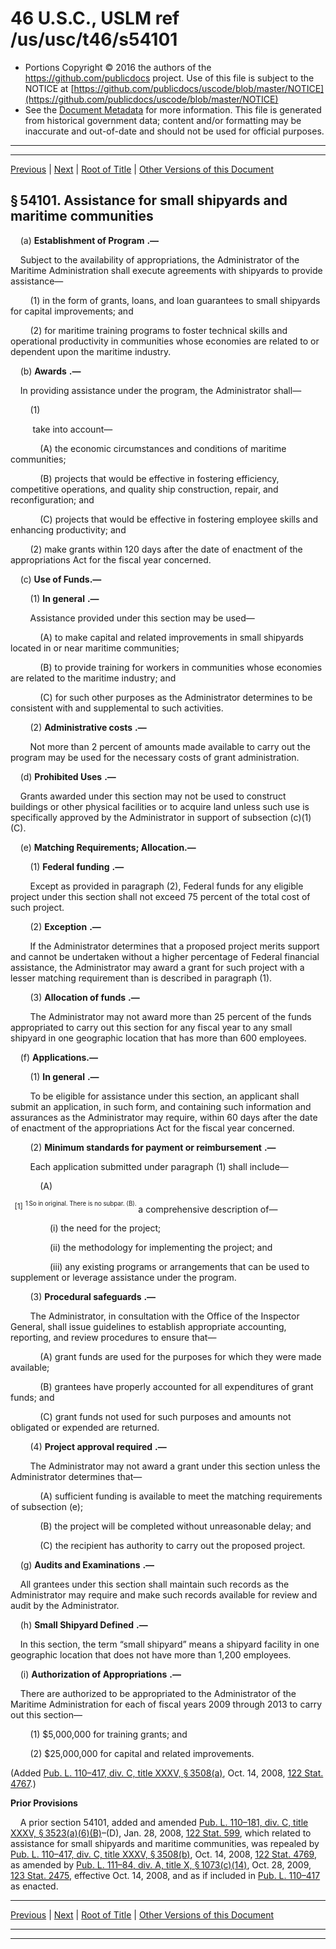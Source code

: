 ---
---

# 46 U.S.C., USLM ref /us/usc/t46/s54101

* Portions Copyright © 2016 the authors of the https://github.com/publicdocs project.
  Use of this file is subject to the NOTICE at [https://github.com/publicdocs/uscode/blob/master/NOTICE](https://github.com/publicdocs/uscode/blob/master/NOTICE)
* See the [Document Metadata](././../../../../../..//README.md) for more information.
  This file is generated from historical government data; content and/or formatting may be inaccurate and out-of-date and should not be used for official purposes.

----------
----------

[Previous](./../../../../../..//us/usc/t46/stV/ptC/ch541/m__us_usc_t46_stV_ptC_ch541.md) | [Next](./../../../../../..//us/usc/t46/stV/ptD/m__us_usc_t46_stV_ptD.md) | [Root of Title](./../../../../../../) | [Other Versions of this Document](https://publicdocs.github.io/go/links?ns=uslm&ref=%2Fus%2Fusc%2Ft46%2Fs54101)

## § 54101. Assistance for small shipyards and maritime communities

    (a)  __Establishment of Program__  __.—__ 

    Subject to the availability of appropriations, the Administrator of the Maritime Administration shall execute agreements with shipyards to provide assistance—

        (1) in the form of grants, loans, and loan guarantees to small shipyards for capital improvements; and

        (2) for maritime training programs to foster technical skills and operational productivity in communities whose economies are related to or dependent upon the maritime industry.

    (b)  __Awards__  __.—__ 

    In providing assistance under the program, the Administrator shall—

        (1)

         take into account—

            (A) the economic circumstances and conditions of maritime communities;

            (B) projects that would be effective in fostering efficiency, competitive operations, and quality ship construction, repair, and reconfiguration; and

            (C) projects that would be effective in fostering employee skills and enhancing productivity; and

        (2) make grants within 120 days after the date of enactment of the appropriations Act for the fiscal year concerned.

    (c) __Use of Funds.—__ 

        (1)  __In general__  __.—__ 

        Assistance provided under this section may be used—

            (A) to make capital and related improvements in small shipyards located in or near maritime communities;

            (B) to provide training for workers in communities whose economies are related to the maritime industry; and

            (C) for such other purposes as the Administrator determines to be consistent with and supplemental to such activities.

        (2)  __Administrative costs__  __.—__ 

        Not more than 2 percent of amounts made available to carry out the program may be used for the necessary costs of grant administration.

    (d)  __Prohibited Uses__  __.—__ 

    Grants awarded under this section may not be used to construct buildings or other physical facilities or to acquire land unless such use is specifically approved by the Administrator in support of subsection (c)(1)(C).

    (e) __Matching Requirements; Allocation.—__ 

        (1)  __Federal funding__  __.—__ 

        Except as provided in paragraph (2), Federal funds for any eligible project under this section shall not exceed 75 percent of the total cost of such project.

        (2)  __Exception__  __.—__ 

        If the Administrator determines that a proposed project merits support and cannot be undertaken without a higher percentage of Federal financial assistance, the Administrator may award a grant for such project with a lesser matching requirement than is described in paragraph (1).

        (3)  __Allocation of funds__  __.—__ 

        The Administrator may not award more than 25 percent of the funds appropriated to carry out this section for any fiscal year to any small shipyard in one geographic location that has more than 600 employees.

    (f) __Applications.—__ 

        (1)  __In general__  __.—__ 

        To be eligible for assistance under this section, an applicant shall submit an application, in such form, and containing such information and assurances as the Administrator may require, within 60 days after the date of enactment of the appropriations Act for the fiscal year concerned.

        (2)  __Minimum standards for payment or reimbursement__  __.—__ 

        Each application submitted under paragraph (1) shall include—

            (A)

  <sup>\[1\]</sup>  <sup><sup> 1 So in original. There is no subpar. (B). </sup></sup>  a comprehensive description of—

                (i) the need for the project;

                (ii) the methodology for implementing the project; and

                (iii) any existing programs or arrangements that can be used to supplement or leverage assistance under the program.

        (3)  __Procedural safeguards__  __.—__ 

        The Administrator, in consultation with the Office of the Inspector General, shall issue guidelines to establish appropriate accounting, reporting, and review procedures to ensure that—

            (A) grant funds are used for the purposes for which they were made available;

            (B) grantees have properly accounted for all expenditures of grant funds; and

            (C) grant funds not used for such purposes and amounts not obligated or expended are returned.

        (4)  __Project approval required__  __.—__ 

        The Administrator may not award a grant under this section unless the Administrator determines that—

            (A) sufficient funding is available to meet the matching requirements of subsection (e);

            (B) the project will be completed without unreasonable delay; and

            (C) the recipient has authority to carry out the proposed project.

    (g)  __Audits and Examinations__  __.—__ 

    All grantees under this section shall maintain such records as the Administrator may require and make such records available for review and audit by the Administrator.

    (h)  __Small Shipyard Defined__  __.—__ 

    In this section, the term “small shipyard” means a shipyard facility in one geographic location that does not have more than 1,200 employees.

    (i)  __Authorization of Appropriations__  __.—__ 

    There are authorized to be appropriated to the Administrator of the Maritime Administration for each of fiscal years 2009 through 2013 to carry out this section—

        (1) $5,000,000 for training grants; and

        (2) $25,000,000 for capital and related improvements.

(Added [Pub. L. 110–417, div. C, title XXXV, § 3508(a)][/us/pl/110/417/s3508/a], Oct. 14, 2008, [122 Stat. 4767][/us/stat/122/4767].)

 __Prior Provisions__ 

    A prior section 54101, added and amended [Pub. L. 110–181, div. C, title XXXV, § 3523(a)(6)(B)][/us/pl/110/181/s3523/a/6/B]–(D), Jan. 28, 2008, [122 Stat. 599][/us/stat/122/599], which related to assistance for small shipyards and maritime communities, was repealed by [Pub. L. 110–417, div. C, title XXXV, § 3508(b)][/us/pl/110/417/s3508/b], Oct. 14, 2008, [122 Stat. 4769][/us/stat/122/4769], as amended by [Pub. L. 111–84, div. A, title X, § 1073(c)(14)][/us/pl/111/84/s1073/c/14], Oct. 28, 2009, [123 Stat. 2475][/us/stat/123/2475], effective Oct. 14, 2008, and as if included in [Pub. L. 110–417][/us/pl/110/417] as enacted.

----------

[Previous](./../../../../../..//us/usc/t46/stV/ptC/ch541/m__us_usc_t46_stV_ptC_ch541.md) | [Next](./../../../../../..//us/usc/t46/stV/ptD/m__us_usc_t46_stV_ptD.md) | [Root of Title](./../../../../../../) | [Other Versions of this Document](https://publicdocs.github.io/go/links?ns=uslm&ref=%2Fus%2Fusc%2Ft46%2Fs54101)

----------
----------

[/us/pl/110/417/s3508/a]: https://publicdocs.github.io/go/links?ns=uslm&ref=%2Fus%2Fpl%2F110%2F417%2Fs3508%2Fa
[/us/stat/122/4767]: https://publicdocs.github.io/go/links?ns=uslm&ref=%2Fus%2Fstat%2F122%2F4767
[/us/pl/110/181/s3523/a/6/B]: https://publicdocs.github.io/go/links?ns=uslm&ref=%2Fus%2Fpl%2F110%2F181%2Fs3523%2Fa%2F6%2FB
[/us/stat/122/599]: https://publicdocs.github.io/go/links?ns=uslm&ref=%2Fus%2Fstat%2F122%2F599
[/us/pl/110/417/s3508/b]: https://publicdocs.github.io/go/links?ns=uslm&ref=%2Fus%2Fpl%2F110%2F417%2Fs3508%2Fb
[/us/stat/122/4769]: https://publicdocs.github.io/go/links?ns=uslm&ref=%2Fus%2Fstat%2F122%2F4769
[/us/pl/111/84/s1073/c/14]: https://publicdocs.github.io/go/links?ns=uslm&ref=%2Fus%2Fpl%2F111%2F84%2Fs1073%2Fc%2F14
[/us/stat/123/2475]: https://publicdocs.github.io/go/links?ns=uslm&ref=%2Fus%2Fstat%2F123%2F2475
[/us/pl/110/417]: https://publicdocs.github.io/go/links?ns=uslm&ref=%2Fus%2Fpl%2F110%2F417


